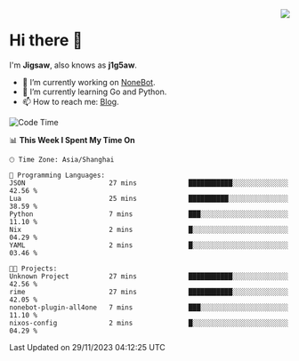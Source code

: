 <a href="#">
  <img align="right" src="https://github-readme-stats.vercel.app/api?username=j1g5awi&count_private=true&show_icons=true&title_color=80070B&text_color=B3B3B3&bg_color=212121&icon_color=80070B" />
</a>

# Hi there 👋

I'm **Jigsaw**, also knows as **j1g5aw**.

- 🔭 I’m currently working on [NoneBot](https://github.com/nonebot).
- 🌱 I’m currently learning Go and Python.
- 📫 How to reach me: [Blog](https://blog.maddestroyer.xyz/).

<!--START_SECTION:waka-->
![Code Time](http://img.shields.io/badge/Code%20Time-1%2C309%20hrs%2026%20mins-blue)

📊 **This Week I Spent My Time On** 

```text
🕑︎ Time Zone: Asia/Shanghai

💬 Programming Languages: 
JSON                     27 mins             ███████████░░░░░░░░░░░░░░   42.56 % 
Lua                      25 mins             ██████████░░░░░░░░░░░░░░░   38.59 % 
Python                   7 mins              ███░░░░░░░░░░░░░░░░░░░░░░   11.10 % 
Nix                      2 mins              █░░░░░░░░░░░░░░░░░░░░░░░░   04.29 % 
YAML                     2 mins              █░░░░░░░░░░░░░░░░░░░░░░░░   03.46 % 

🐱‍💻 Projects: 
Unknown Project          27 mins             ███████████░░░░░░░░░░░░░░   42.56 % 
rime                     27 mins             ███████████░░░░░░░░░░░░░░   42.05 % 
nonebot-plugin-all4one   7 mins              ███░░░░░░░░░░░░░░░░░░░░░░   11.10 % 
nixos-config             2 mins              █░░░░░░░░░░░░░░░░░░░░░░░░   04.29 % 
```


 Last Updated on 29/11/2023 04:12:25 UTC
<!--END_SECTION:waka-->
